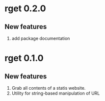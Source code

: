 # rget 0.2.0

## New features

1. add package documentation 

# rget 0.1.0

## New features

1. Grab all contents of a statis website.
1. Utility for string-based manipulation of URL
